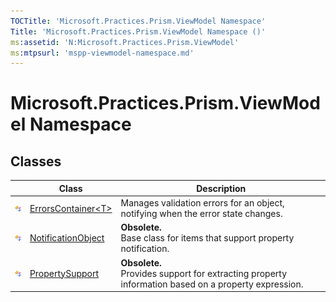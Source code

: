 ```yaml
---
TOCTitle: 'Microsoft.Practices.Prism.ViewModel Namespace'
Title: 'Microsoft.Practices.Prism.ViewModel Namespace ()'
ms:assetid: 'N:Microsoft.Practices.Prism.ViewModel'
ms:mtpsurl: 'mspp-viewmodel-namespace.md'
---
```


# Microsoft.Practices.Prism.ViewModel Namespace

## Classes


<table>

<thead>
<tr class="header">
<th> </th>
<th>Class</th>
<th>Description</th>
</tr>
</thead>
<tbody>
<tr class="odd">
<td><img src="/patterns-practices/reference/images/public-class.gif" alt="Public class"/></td>
<td><a href="/patterns-practices/reference/errorscontainer-t-class-mspp-viewmodel" data-raw-source="[ErrorsContainer&amp;lt;T&amp;gt;](/patterns-practices/reference/errorscontainer-t-class-mspp-viewmodel)">ErrorsContainer&lt;T&gt;</a></td>
<td><div class="summary">
Manages validation errors for an object, notifying when the error state changes.
</div></td>
</tr>
<tr class="even">
<td><img src="/patterns-practices/reference/images/public-class.gif" alt="Public class"/></td>
<td><a href="/patterns-practices/reference/notificationobject-class-mspp-viewmodel" data-raw-source="[NotificationObject](/patterns-practices/reference/notificationobject-class-mspp-viewmodel)">NotificationObject</a></td>
<td><strong>Obsolete.</strong>
<div class="summary">
Base class for items that support property notification.
</div></td>
</tr>
<tr class="odd">
<td><img src="/patterns-practices/reference/images/public-class.gif" alt="Public class"/></td>
<td><a href="/patterns-practices/reference/propertysupport-class-mspp-viewmodel" data-raw-source="[PropertySupport](/patterns-practices/reference/propertysupport-class-mspp-viewmodel)">PropertySupport</a></td>
<td><strong>Obsolete.</strong>
<div class="summary">
Provides support for extracting property information based on a property expression.
</div></td>
</tr>
</tbody>
</table>
